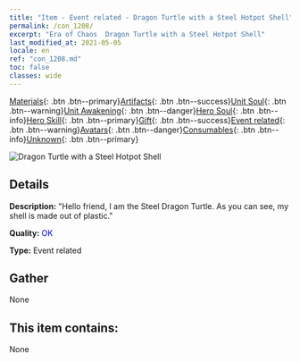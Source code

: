```yaml
---
title: "Item - Event related - Dragon Turtle with a Steel Hotpot Shell"
permalink: /con_1208/
excerpt: "Era of Chaos  Dragon Turtle with a Steel Hotpot Shell"
last_modified_at: 2021-05-05
locale: en
ref: "con_1208.md"
toc: false
classes: wide
---
```

 [Materials](/Items/){: .btn .btn--primary}[Artifacts](/Items/Artifacts/){: .btn .btn--success}[Unit Soul](/Items/UnitSoul/){: .btn .btn--warning}[Unit Awakening](/Items/UnitAwakening/){: .btn .btn--danger}[Hero Soul](/Items/HeroSoul/){: .btn .btn--info}[Hero Skill](/Items/HeroSkill/){: .btn .btn--primary}[Gift](/Items/Gift/){: .btn .btn--success}[Event related](/Items/Events/){: .btn .btn--warning}[Avatars](/Items/Avatars/){: .btn .btn--danger}[Consumables](/Items/Consumables/){: .btn .btn--info}[Unknown](/Items/Unknown/){: .btn .btn--primary}

 ![Dragon Turtle with a Steel Hotpot Shell](/images/t/i_81521231.png)

## Details
 **Description:** \"Hello friend, I am the Steel Dragon Turtle. As you can see, my shell is made out of plastic.\"

 **Quality:** <span style="color: #0000CD">OK</span>

 **Type:** Event related

## Gather

  None

## This item contains:

  None

